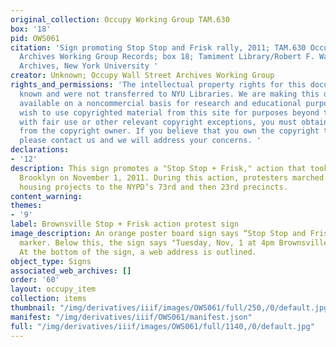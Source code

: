 ```yaml
---
original_collection: Occupy Working Group TAM.630
box: '18'
pid: OWS061
citation: 'Sign promoting Stop Stop and Frisk rally, 2011; TAM.630 Occupy Wall Street
  Archives Working Group Records; box 18; Tamiment Library/Robert F. Wagner Labor
  Archives, New York University '
creator: Unknown; Occupy Wall Street Archives Working Group
rights_and_permissions: 'The intellectual property rights for this document are not
  known and were not transferred to NYU Libraries. We are making this document publicly
  available on a noncommercial basis for research and educational purposes. If you
  wish to use copyrighted material from this site for purposes beyond those in accordance
  with fair use or other relevant copyright exceptions, you must obtain permission
  from the copyright owner. If you believe that you own the copyright to this document,
  please contact us and we will address your concerns. '
declarations:
- '12'
description: This sign promotes a "Stop Stop + Frisk," action that took place in Brownsville,
  Brooklyn on November 1, 2011. During this action, protesters marched from the Tilden
  housing projects to the NYPD’s 73rd and then 23rd precincts.
content_warning:
themes:
- '9'
label: Brownsville Stop + Frisk action protest sign
image_description: An orange poster board sign says “Stop Stop and Frisk" in black
  marker. Below this, the sign says "Tuesday, Nov, 1 at 4pm Brownsville Brooklyn."
  At the bottom of the sign, a web address is outlined.
object_type: Signs
associated_web_archives: []
order: '60'
layout: occupy_item
collection: items
thumbnail: "/img/derivatives/iiif/images/OWS061/full/250,/0/default.jpg"
manifest: "/img/derivatives/iiif/OWS061/manifest.json"
full: "/img/derivatives/iiif/images/OWS061/full/1140,/0/default.jpg"
---
```

